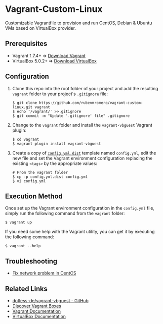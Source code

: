 # Vagrant-Custom-Linux

Customizable Vagrantfile to provision and run CentOS, Debian & Ubuntu VMs based on VirtualBox provider.

## Prerequisites

* Vagrant 1.7.4+ => [Download Vagrant](https://www.vagrantup.com/downloads.html)
* VirtualBox 5.0.2+ => [Download VirtualBox](https://www.virtualbox.org/wiki/Downloads)

## Configuration

1. Clone this repo into the root folder of your project and add the resulting `vagrant` folder to your project's `.gitignore` file:

       $ git clone https://github.com/rubenmromero/vagrant-custom-linux.git vagrant
       $ echo '/vagrant/' >>.gitignore
       $ git commit -m "Update '.gitignore' file" .gitignore

2. Change to the `vagrant` folder and install the `vagrant-vbguest` Vagrant plugin:

       $ cd vagrant
       $ vagrant plugin install vagrant-vbguest

2. Create a copy of [`config.yml.dist`](config.yml.dist) template named `config.yml`, edit the new file and set the Vagrant environment configuration replacing the existing `<tags>` by the appropriate values:

       # From the vagrant folder
       $ cp -p config.yml.dist config.yml
       $ vi config.yml

## Execution Method

Once set up the Vagrant environment configuration in the `config.yml` file, simply run the following command from the `vagrant` folder:

    $ vagrant up

If you need some help with the Vagrant utility, you can get it by executing the following command:

    $ vagrant --help

## Troubleshooting

* [Fix network problem in CentOS](https://unix.stackexchange.com/questions/315591/centos-7-disable-predictable-network-interface-names-with-packer-vagrant)

## Related Links

* [dotless-de/vagrant-vbguest - GitHub](https://github.com/dotless-de/vagrant-vbguest)
* [Discover Vagrant Boxes](https://app.vagrantup.com/boxes/search)
* [Vagrant Documentation](https://www.vagrantup.com/docs/index.html)
* [VirtualBox Documentation](https://www.virtualbox.org/wiki/Documentation)
